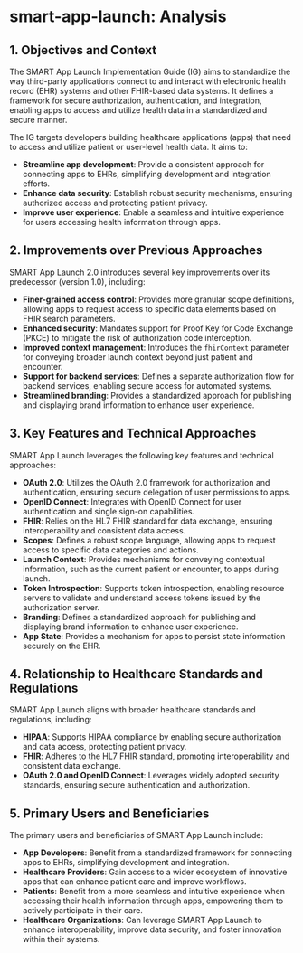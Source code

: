 # smart-app-launch: Analysis

## 1. Objectives and Context

The SMART App Launch Implementation Guide (IG) aims to standardize the way third-party applications connect to and interact with electronic health record (EHR) systems and other FHIR-based data systems. It defines a framework for secure authorization, authentication, and integration, enabling apps to access and utilize health data in a standardized and secure manner.

The IG targets developers building healthcare applications (apps) that need to access and utilize patient or user-level health data. It aims to:

- **Streamline app development**:  Provide a consistent approach for connecting apps to EHRs, simplifying development and integration efforts.
- **Enhance data security**:  Establish robust security mechanisms, ensuring authorized access and protecting patient privacy.
- **Improve user experience**:  Enable a seamless and intuitive experience for users accessing health information through apps.

## 2. Improvements over Previous Approaches

SMART App Launch 2.0 introduces several key improvements over its predecessor (version 1.0), including:

- **Finer-grained access control**:  Provides more granular scope definitions, allowing apps to request access to specific data elements based on FHIR search parameters.
- **Enhanced security**:  Mandates support for Proof Key for Code Exchange (PKCE) to mitigate the risk of authorization code interception.
- **Improved context management**: Introduces the `fhirContext` parameter for conveying broader launch context beyond just patient and encounter.
- **Support for backend services**:  Defines a separate authorization flow for backend services, enabling secure access for automated systems.
- **Streamlined branding**:  Provides a standardized approach for publishing and displaying brand information to enhance user experience.

## 3. Key Features and Technical Approaches

SMART App Launch leverages the following key features and technical approaches:

- **OAuth 2.0**:  Utilizes the OAuth 2.0 framework for authorization and authentication, ensuring secure delegation of user permissions to apps.
- **OpenID Connect**:  Integrates with OpenID Connect for user authentication and single sign-on capabilities.
- **FHIR**:  Relies on the HL7 FHIR standard for data exchange, ensuring interoperability and consistent data access.
- **Scopes**:  Defines a robust scope language, allowing apps to request access to specific data categories and actions.
- **Launch Context**:  Provides mechanisms for conveying contextual information, such as the current patient or encounter, to apps during launch.
- **Token Introspection**:  Supports token introspection, enabling resource servers to validate and understand access tokens issued by the authorization server.
- **Branding**:  Defines a standardized approach for publishing and displaying brand information to enhance user experience.
- **App State**:  Provides a mechanism for apps to persist state information securely on the EHR.

## 4. Relationship to Healthcare Standards and Regulations

SMART App Launch aligns with broader healthcare standards and regulations, including:

- **HIPAA**:  Supports HIPAA compliance by enabling secure authorization and data access, protecting patient privacy.
- **FHIR**:  Adheres to the HL7 FHIR standard, promoting interoperability and consistent data exchange.
- **OAuth 2.0 and OpenID Connect**:  Leverages widely adopted security standards, ensuring secure authentication and authorization.

## 5. Primary Users and Beneficiaries

The primary users and beneficiaries of SMART App Launch include:

- **App Developers**:  Benefit from a standardized framework for connecting apps to EHRs, simplifying development and integration.
- **Healthcare Providers**:  Gain access to a wider ecosystem of innovative apps that can enhance patient care and improve workflows.
- **Patients**:  Benefit from a more seamless and intuitive experience when accessing their health information through apps, empowering them to actively participate in their care.
- **Healthcare Organizations**:  Can leverage SMART App Launch to enhance interoperability, improve data security, and foster innovation within their systems. 
